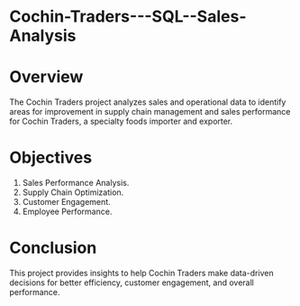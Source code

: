 # Cochin-Traders---SQL--Sales-Analysis

# Overview
The Cochin Traders project analyzes sales and operational data to identify areas for improvement in supply chain management and sales performance for Cochin Traders, a specialty foods importer and exporter.

# Objectives
1. Sales Performance Analysis.
2. Supply Chain Optimization.
3. Customer Engagement.
4. Employee Performance.

# Conclusion
This project provides insights to help Cochin Traders make data-driven decisions for better efficiency, customer engagement, and overall performance.
